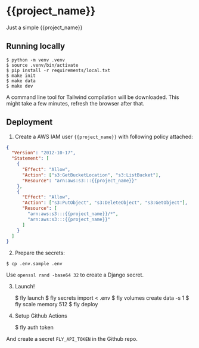 # {{project_name}}

Just a simple {{project_name}}

## Running locally

    $ python -m venv .venv
    $ source .venv/bin/activate
    $ pip install -r requirements/local.txt
    $ make init
    $ make data
    $ make dev

A command line tool for Tailwind compilation will be downloaded. This might take a few minutes, refresh the browser after that.

## Deployment

1. Create a AWS IAM user `{{project_name}}` with following policy attached:

```json
{
  "Version": "2012-10-17",
  "Statement": [
    {
      "Effect": "Allow",
      "Action": ["s3:GetBucketLocation", "s3:ListBucket"],
      "Resource": "arn:aws:s3:::{{project_name}}"
    },
    {
      "Effect": "Allow",
      "Action": ["s3:PutObject", "s3:DeleteObject", "s3:GetObject"],
      "Resource": [
        "arn:aws:s3:::{{project_name}}/*",
        "arn:aws:s3:::{{project_name}}"
      ]
    }
  ]
}
```

2. Prepare the secrets:

`$ cp .env.sample .env`

Use `openssl rand -base64 32` to create a Django secret.

3. Launch!

   $ fly launch
   $ fly secrets import < .env
   $ fly volumes create data -s 1
   $ fly scale memory 512
   $ fly deploy

4. Setup Github Actions

   $ fly auth token

And create a secret `FLY_API_TOKEN` in the Github repo.
